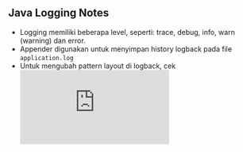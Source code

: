 ## Java Logging Notes

* Logging memiliki beberapa level, seperti: trace, debug, info, warn (warning) dan error.
* Appender digunakan untuk menyimpan history logback pada file `application.log`
* Untuk mengubah pattern layout di logback, cek ![Pattern Layout](http://logback.qos.ch/apidocs/ch/qos/logback/core/Layout.html)
